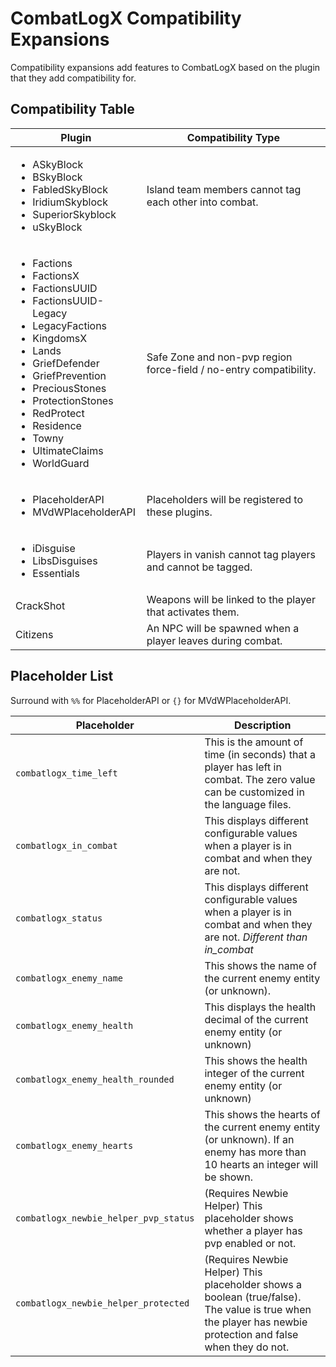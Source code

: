 # CombatLogX Compatibility Expansions
Compatibility expansions add features to CombatLogX based on the plugin that they add compatibility for.

## Compatibility Table
<table>
    <thead>
        <tr>
            <th>Plugin</th>
            <th>Compatibility Type</th>
        </tr>
    </thead>
    <tbody>
        <tr>
            <td>
                <ul>
                    <li>ASkyBlock</li>
                    <li>BSkyBlock</li>
                    <li>FabledSkyBlock</li>
                    <li>IridiumSkyblock</li>
                    <li>SuperiorSkyblock</li>
                    <li>uSkyBlock</li>
                </ul>
            </td>
            <td>Island team members cannot tag each other into combat.</td>
        </tr>
        <tr>
            <td>
                <ul>
                    <li>Factions</li>
                    <li>FactionsX</li>
                    <li>FactionsUUID</li>
                    <li>FactionsUUID-Legacy</li>
                    <li>LegacyFactions</li>
                    <li>KingdomsX</li>
                    <li>Lands</li>
                    <li>GriefDefender</li>
                    <li>GriefPrevention</li>
                    <li>PreciousStones</li>
                    <li>ProtectionStones</li>
                    <li>RedProtect</li>
                    <li>Residence</li>
                    <li>Towny</li>
                    <li>UltimateClaims</li>
                    <li>WorldGuard</li>
                </ul>
            </td>
            <td>Safe Zone and non-pvp region force-field / no-entry compatibility.</td>
        </tr>
        <tr>
            <td>
                <ul>
                    <li>PlaceholderAPI</li>
                    <li>MVdWPlaceholderAPI</li>
                </ul>
            </td>
            <td>Placeholders will be registered to these plugins.</td>
        </tr>
        <tr>
            <td>
                <ul>
                    <li>iDisguise</li>
                    <li>LibsDisguises</li>
                    <li>Essentials</li>
                </ul>
            </td>
            <td>Players in vanish cannot tag players and cannot be tagged.</td>
        </tr>
        <tr>
            <td>CrackShot</td>
            <td>Weapons will be linked to the player that activates them.</td>
        </tr>
        <tr>
            <td>Citizens</td>
            <td>An NPC will be spawned when a player leaves during combat.</td>
        </tr>
    </tbody>
</table>

## Placeholder List
Surround with `%%` for PlaceholderAPI or `{}` for MVdWPlaceholderAPI.

| Placeholder | Description |
| ----------- | ----------- |
| `combatlogx_time_left` | This is the amount of time (in seconds) that a player has left in combat. The zero value can be customized in the language files. |
| `combatlogx_in_combat` | This displays different configurable values when a player is in combat and when they are not. |
| `combatlogx_status` | This displays different configurable values when a player is in combat and when they are not. *Different than in_combat* |
| `combatlogx_enemy_name` | This shows the name of the current enemy entity (or unknown). |
| `combatlogx_enemy_health` | This displays the health decimal of the current enemy entity (or unknown) |
| `combatlogx_enemy_health_rounded` | This shows the health integer of the current enemy entity (or unknown) |
| `combatlogx_enemy_hearts` | This shows the hearts of the current enemy entity (or unknown). If an enemy has more than 10 hearts an integer will be shown. |
| `combatlogx_newbie_helper_pvp_status` | (Requires Newbie Helper) This placeholder shows whether a player has pvp enabled or not. |
| `combatlogx_newbie_helper_protected` | (Requires Newbie Helper) This placeholder shows a boolean (true/false). The value is true when the player has newbie protection and false when they do not. |